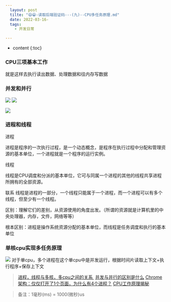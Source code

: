 ```yaml
---
  layout: post
  tilte: "😄😁-读取后端验证码---(九)--CPU多任务原理.md"
  date: 2022-03-16-
  tags: 
    - 开发日常

---
```



* content
{:toc}


### CPU三项基本工作
就是这样去执行读出数据、处理数据和往内存写数据


### 并发和并行
![](https://upload-images.jianshu.io/upload_images/15312191-836bbb0c9a25165c.png?imageMogr2/auto-orient/strip%7CimageView2/2/w/1240)
![](https://upload-images.jianshu.io/upload_images/15312191-44810c215abacbeb.png?imageMogr2/auto-orient/strip%7CimageView2/2/w/1240)

![](https://upload-images.jianshu.io/upload_images/15312191-3c2965f978dce7a1.png?imageMogr2/auto-orient/strip%7CimageView2/2/w/1240)

### 进程和线程
进程

进程是程序的一次执行过程，是一个动态概念，是程序在执行过程中分配和管理资源的基本单位，一个进程就是一个程序的运行实例。

线程

线程是CPU调度和分派的基本单位，它可与同属一个进程的其他的线程共享进程所拥有的全部资源。

联系
线程是进程的一部分，一个线程只能属于一个进程，而一个进程可以有多个线程，但至少有一个线程。

区别：理解它们的差别，从资源使用的角度出发。（所谓的资源就是计算机里的中央处理器，内存，文件，网络等等）

根本区别：进程是操作系统资源分配的基本单位，而线程是任务调度和执行的基本单位

### 单核cpu实现多任务原理
![](https://upload-images.jianshu.io/upload_images/15312191-86faa3679995eeee.png?imageMogr2/auto-orient/strip%7CimageView2/2/w/1240)
对于单cpu，多个进程在这个单cpu中是并发运行，根据时间片读取上下文+执行程序+保存上下文

> [进程，线程与多核，多cpu之间的关系 ](https://www.cnblogs.com/valjeanshaw/p/11469514.html)
[并发与并行的区别是什么](https://www.zhihu.com/question/33515481/answer/1559913485)
[Chrome架构：仅仅打开了1个页面，为什么有4个进程？](https://time.geekbang.org/column/article/113513)
[CPU工作原理揭秘](https://wenku.baidu.com/view/8ab7d51902768e9950e73821.html?re=view)

> 备注：1毫秒(ms) = 1000(微秒)us
